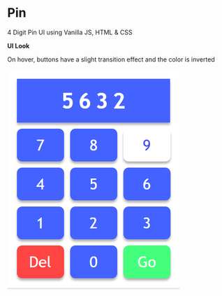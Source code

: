 # Pin
4 Digit Pin UI using Vanilla JS, HTML &amp; CSS

**UI Look**

On hover, buttons have a slight transition effect and the color is inverted

![1](https://github.com/pandyama/Pin/blob/master/Screenshot.PNG)
